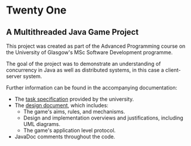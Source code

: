 # Twenty One
## A Multithreaded Java Game Project

This project was created as part of the Advanced Programming course on the University of Glasgow's MSc Software Development programme.

The goal of the project was to demonstrate an understanding of concurrency in Java as well as distributed systems, in this case a client-server system.

Further information can be found in the accompanying  documentation:

- The [task specification](Specification%20-%20Advanced%20Programming%20Project.pdf) provided by the university.
- The [design document](Design%20Document.pdf), which includes:
  - The game's aims, rules, and mechanisms.
  - Design and implementation overviews and justifications, including UML diagrams.
  - The game's application level protocol.
- JavaDoc comments throughout the code.

